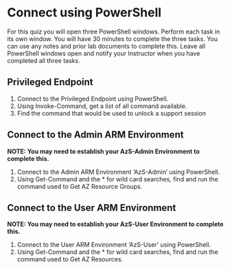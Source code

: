 # Connect using PowerShell

For this quiz you will open three PowerShell windows. Perform each task in its own window. You will have 30 minutes to complete the three tasks. You can use any notes and prior lab documents to complete this. Leave all PowerShell windows open and notify your Instructor when you have completed all three tasks.

## Privileged Endpoint

1. Connect to the Privileged Endpoint using PowerShell.
2. Using Invoke-Command, get a list of all command available.
3. Find the command that would be used to unlock a support session

## Connect to the Admin ARM Environment

**NOTE: You may need to establish your AzS-Admin Environment to complete this.**

1. Connect to the Admin ARM Environment ‘AzS-Admin’ using PowerShell.
2. Using Get-Command and the * for wild card searches, find and run the command used to Get AZ Resource Groups.

## Connect to the User ARM Environment

**NOTE: You may need to establish your AzS-User Environment to complete this.**

1. Connect to the User ARM Environment ‘AzS-User’ using PowerShell.
2. Using Get-Command and the * for wild card searches, find and run the command used to Get AZ Resources.

